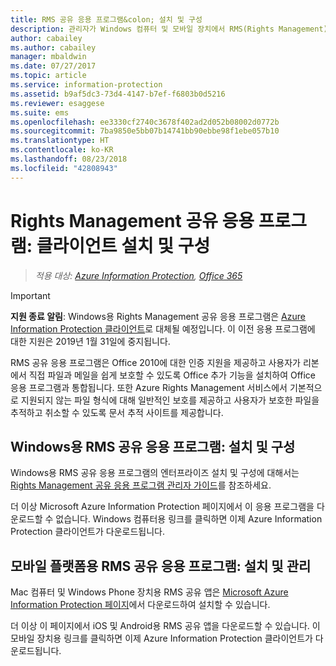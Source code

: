```yaml
---
title: RMS 공유 응용 프로그램&colon; 설치 및 구성
description: 관리자가 Windows 컴퓨터 및 모바일 장치에서 RMS(Rights Management) 공유 응용 프로그램을 배포하는 방법을 설명합니다.
author: cabailey
ms.author: cabailey
manager: mbaldwin
ms.date: 07/27/2017
ms.topic: article
ms.service: information-protection
ms.assetid: b9af5dc3-73d4-4147-b7ef-f6803b0d5216
ms.reviewer: esaggese
ms.suite: ems
ms.openlocfilehash: ee3330cf2740c3678f402ad2d052b08002d0772b
ms.sourcegitcommit: 7ba9850e5bb07b14741bb90ebbe98f1ebe057b10
ms.translationtype: HT
ms.contentlocale: ko-KR
ms.lasthandoff: 08/23/2018
ms.locfileid: "42808943"
---
```

# <a name="rights-management-sharing-application-installation-and-configuration-for-clients"></a>Rights Management 공유 응용 프로그램: 클라이언트 설치 및 구성

>*적용 대상: [Azure Information Protection](https://azure.microsoft.com/pricing/details/information-protection), [Office 365](http://download.microsoft.com/download/E/C/F/ECF42E71-4EC0-48FF-AA00-577AC14D5B5C/Azure_Information_Protection_licensing_datasheet_EN-US.pdf)*

> [!IMPORTANT]
> **지원 종료 알림**: Windows용 Rights Management 공유 응용 프로그램은 [Azure Information Protection 클라이언트](./rms-client/aip-client.md)로 대체될 예정입니다. 이 이전 응용 프로그램에 대한 지원은 2019년 1월 31일에 중지됩니다. 
 
RMS 공유 응용 프로그램은 Office 2010에 대한 인증 지원을 제공하고 사용자가 리본에서 직접 파일과 메일을 쉽게 보호할 수 있도록 Office 추가 기능을 설치하여 Office 응용 프로그램과 통합됩니다. 또한 Azure Rights Management 서비스에서 기본적으로 지원되지 않는 파일 형식에 대해 일반적인 보호를 제공하고 사용자가 보호한 파일을 추적하고 취소할 수 있도록 문서 추적 사이트를 제공합니다.

## <a name="the-rms-sharing-application-for-windows-installation-and-configuration"></a>Windows용 RMS 공유 응용 프로그램: 설치 및 구성
Windows용 RMS 공유 응용 프로그램의 엔터프라이즈 설치 및 구성에 대해서는 [Rights Management 공유 응용 프로그램 관리자 가이드](./rms-client/sharing-app-admin-guide.md)를 참조하세요.

더 이상 Microsoft Azure Information Protection 페이지에서 이 응용 프로그램을 다운로드할 수 없습니다. Windows 컴퓨터용 링크를 클릭하면 이제 Azure Information Protection 클라이언트가 다운로드됩니다. 


## <a name="the-rms-sharing-application-for-mobile-platforms-installation-and-management"></a>모바일 플랫폼용 RMS 공유 응용 프로그램: 설치 및 관리
Mac 컴퓨터 및 Windows Phone 장치용 RMS 공유 앱은 [Microsoft Azure Information Protection 페이지](https://go.microsoft.com/fwlink/?LinkId=303970)에서 다운로드하여 설치할 수 있습니다. 

더 이상 이 페이지에서 iOS 및 Android용 RMS 공유 앱을 다운로드할 수 있습니다. 이 모바일 장치용 링크를 클릭하면 이제 Azure Information Protection 클라이언트가 다운로드됩니다. 




